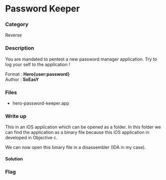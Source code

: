 
# Password Keeper

### Category

Reverse

### Description

You are mandated to pentest a new password manager application.
Try to log your self to the application !

Format : **Hero{user:password}**<br>
Author : **SoEasY**

### Files

- hero-password-keeper.app

### Write up

This in an iOS application which can be opened as a folder. In this folder we can find the application as a binary file because this iOS application in developed in Objective c.

We can now open this binary file in a disassembler (IDA in my case).



#### Solution


### Flag
